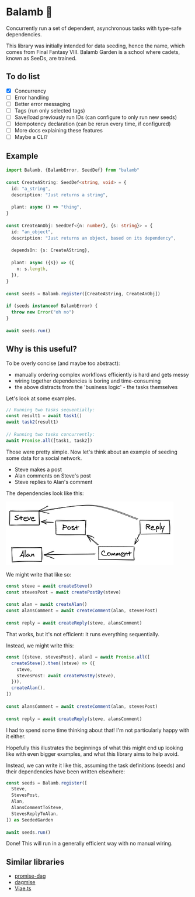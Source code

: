 # Balamb 🌱

Concurrently run a set of dependent, asynchronous tasks with type-safe dependencies.

This library was initially intended for data seeding, hence the name, which comes from Final Fantasy VIII. Balamb Garden is a school where cadets, known as SeeDs, are trained.

## To do list

- [x] Concurrency
- [ ] Error handling
- [ ] Better error messaging
- [ ] Tags (run only selected tags)
- [ ] Save/load previously run IDs (can configure to only run new seeds)
- [ ] Idempotency declaration (can be rerun every time, if configured)
- [ ] More docs explaining these features
- [ ] Maybe a CLI?

## Example

```typescript
import Balamb, {BalambError, SeedDef} from "balamb"

const CreateAString: SeedDef<string, void> = {
  id: "a_string",
  description: "Just returns a string",

  plant: async () => "thing",
}

const CreateAnObj: SeedDef<{n: number}, {s: string}> = {
  id: "an_object",
  description: "Just returns an object, based on its dependency",

  dependsOn: {s: CreateAString},

  plant: async ({s}) => ({
    n: s.length,
  }),
}

const seeds = Balamb.register([CreateAString, CreateAnObj])

if (seeds instanceof BalambError) {
  throw new Error("oh no")
}

await seeds.run()
```

## Why is this useful?

To be overly concise (and maybe too abstract):

- manually ordering complex workflows efficiently is hard and gets messy
- wiring together dependencies is boring and time-consuming
- the above distracts from the 'business logic' - the tasks themselves

Let's look at some examples.

```typescript
// Running two tasks sequentially:
const result1 = await task1()
await task2(result1)

// Running two tasks concurrently:
await Promise.all([task1, task2])
```

Those were pretty simple. Now let's think about an example of seeding some data for a social network.

- Steve makes a post
- Alan comments on Steve's post
- Steve replies to Alan's comment

The dependencies look like this:

![Social data seeding example](./docs/social-data-seeding-example.png)

We might write that like so:

```typescript
const steve = await createSteve()
const stevesPost = await createPostBy(steve)

const alan = await createAlan()
const alansComment = await createComment(alan, stevesPost)

const reply = await createReply(steve, alansComment)
```

That works, but it's not efficient: it runs everything sequentially.

Instead, we might write this:

```typescript
const [{steve, stevesPost}, alan] = await Promise.all([
  createSteve().then((steve) => ({
    steve,
    stevesPost: await createPostBy(steve),
  })),
  createAlan(),
])

const alansComment = await createComment(alan, stevesPost)

const reply = await createReply(steve, alansComment)
```

I had to spend some time thinking about that! I'm not particularly happy with it either.

Hopefully this illustrates the beginnings of what this might end up looking like with even bigger examples, and what this library aims to help avoid.

Instead, we can write it like this, assuming the task definitions (seeds) and their dependencies have been written elsewhere:

```typescript
const seeds = Balamb.register([
  Steve,
  StevesPost,
  Alan,
  AlansCommentToSteve,
  StevesReplyToAlan,
]) as SeededGarden

await seeds.run()
```

Done! This will run in a generally efficient way with no manual wiring.

## Similar libraries

- [promise-dag](https://github.com/vvvvalvalval/promise-dag)
- [dagmise](https://github.com/SidBala/dagmise)
- [Viae.ts](https://github.com/alephnan/viae.ts)
